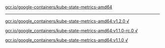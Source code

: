 [gcr.io/google-containers/kube-state-metrics-amd64](https://hub.docker.com/r/sqeven/kube-state-metrics-amd64/tags/) 

----
[gcr.io/google_containers/kube-state-metrics-amd64:v1.2.0 √](https://hub.docker.com/r/sqeven/kube-state-metrics-amd64/tags/)

[gcr.io/google_containers/kube-state-metrics-amd64:v1.1.0-rc.0 √](https://hub.docker.com/r/sqeven/kube-state-metrics-amd64/tags/)

[gcr.io/google_containers/kube-state-metrics-amd64:v1.1.0 √](https://hub.docker.com/r/sqeven/kube-state-metrics-amd64/tags/)

